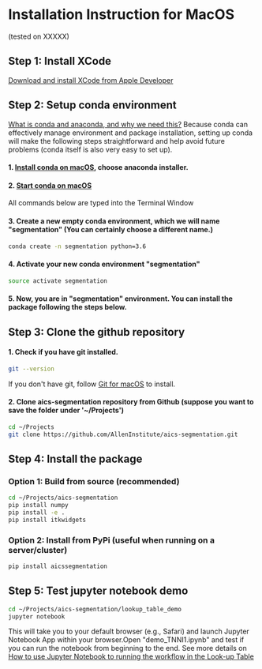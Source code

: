 # Installation Instruction for MacOS

(tested on XXXXX)


## Step 1: Install XCode

[Download and install XCode from Apple Developer](https://developer.apple.com/xcode/)


## Step 2: Setup conda environment 

[What is conda and anaconda, and why we need this?](conda_why.md) Because conda can effectively manage environment and package installation, setting up conda will make the following steps straightforward and help avoid future problems (conda itself is also very easy to set up).

#### 1. [Install conda on macOS](https://conda.io/docs/user-guide/install/macos.html), choose anaconda installer.


#### 2. [Start conda on macOS](https://conda.io/docs/user-guide/getting-started.html#starting-conda)

All commands below are typed into the Terminal Window

#### 3. Create a new empty conda environment, which we will name "segmentation" (You can certainly choose a different name.)

``` bash 
conda create -n segmentation python=3.6
```

#### 4. Activate your new conda environment "segmentation"

``` bash
source activate segmentation
```

#### 5. Now, you are in "segmentation" environment. You can install the package following the steps below.


## Step 3: Clone the github repository 


#### 1. Check if you have git installed.

```bash 
git --version
```

If you don't have git, follow [Git for macOS](https://www.atlassian.com/git/tutorials/install-git#mac-os-x) to install.

#### 2. Clone aics-segmentation repository from Github (suppose you want to save the folder under '~/Projects')

```bash
cd ~/Projects
git clone https://github.com/AllenInstitute/aics-segmentation.git
```

## Step 4: Install the package


### Option 1: Build from source (recommended)

```bash
cd ~/Projects/aics-segmentation
pip install numpy
pip install -e .
pip install itkwidgets
```

### Option 2: Install from PyPi (useful when running on a server/cluster)

```bash
pip install aicssegmentation
```

## Step 5: Test jupyter notebook demo


``` bash 
cd ~/Projects/aics-segmentation/lookup_table_demo
jupyter notebook
```

This will take you to your default browser (e.g., Safari) and launch Jupyter Notebook App within your browser.Open "demo_TNNI1.ipynb" and test if you can run the notebook from beginning to the end. See more details on [How to use Jupyter Notebook to running the workflow in the Look-up Table](../docs/jupyter_lookup_table.md)

